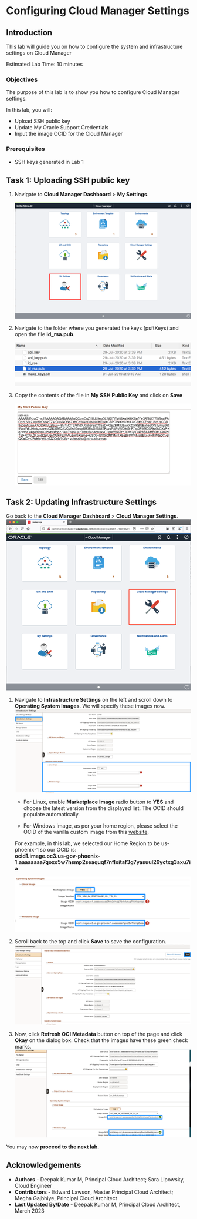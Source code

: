 # Configuring Cloud Manager Settings

## Introduction
This lab will guide you on how to configure the system and infrastructure settings on Cloud Manager

Estimated Lab Time: 10 minutes

### Objectives
The purpose of this lab is to show you how to configure Cloud Manager settings.

In this lab, you will:
* Upload SSH public key
* Update My Oracle Support Credentials
* Input the image OCID for the Cloud Manager


### Prerequisites
* SSH keys generated in Lab 1


## Task 1: Uploading SSH public key

1. Navigate to **Cloud Manager Dashboard** > **My Settings**.

    ![Navigate to Cloud Manager Dashboard and then My Settings](./images/cm-setting.png "")

2. Navigate to the folder where you generated the keys (psftKeys) and open the file **id_rsa.pub**.

    ![Navigate to the folder where you generated the keys and open the file](./images/ssh-key.png "")

3. Copy the contents of the file in **My SSH Public Key** and click on **Save**

    ![Copy the contents of the file in My SSH Public Key and click on save](./images/6.png "")

## Task 2: Updating Infrastructure Settings

Go back to the **Cloud Manager Dashboard** > **Cloud Manager Settings**. 
    ![GO to CM dashboard and click on settings](./images/cmhome.png "")
1.  Navigate to **Infrastructure Settings** on the left and scroll down to **Operating System Images**. We will specify these images now.
    ![Navigate to Infrastructure Settings on the left and scroll down to Operating System Images](./images/infrasettings.png "")

    * For Linux, enable **Marketplace Image** radio button to **YES** and choose the latest version from the displayed list. The OCID should populate automatically.

    * For Windows image, as per your home region, please select the OCID of the vanilla custom image from this [website](https://docs.oracle.com/en-us/iaas/images/image/943bdefa-8858-4b37-98e0-fd710c4aea1e/).

    For example, in this lab, we selected our Home Region to be us-phoenix-1 so our OCID is:    
    **ocid1.image.oc3.us-gov-phoenix-1.aaaaaaaa7qoxo5w7hsmp2seaquqf7nfloitaf3g7yasuul26yctxg3axu7ia**
 
    ![Update the image OCID value](./images/systemimages.png "")

2.	Scroll back to the top and click **Save** to save the configuration. 
    ![Save the CM configuration](./images/infrasave.png "")

3.	Now, click **Refresh OCI Metadata** button on top of the page and click **Okay** on the dialog box. Check that the images have these green check marks.
    ![The images have a green check mark](./images/systemimagesafter.png "")
 


You may now **proceed to the next lab.**

## Acknowledgements
* **Authors** - Deepak Kumar M, Principal Cloud Architect; Sara Lipowsky, Cloud Engineer
* **Contributors** - Edward Lawson, Master Principal Cloud Architect; Megha Gajbhiye, Principal Cloud Architect
* **Last Updated By/Date** - Deepak Kumar M, Principal Cloud Architect, March 2023

